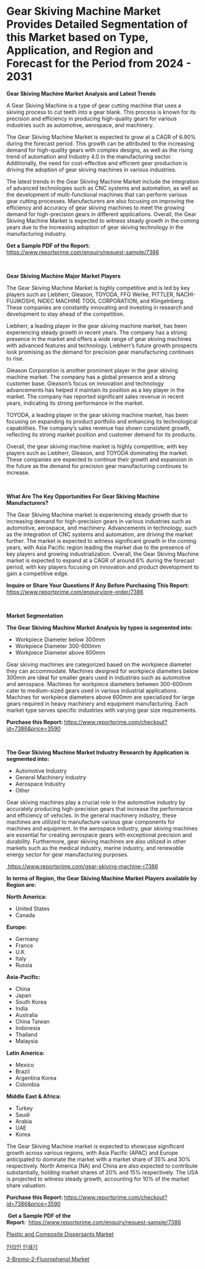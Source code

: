 <p><h1>Gear Skiving Machine Market Provides Detailed Segmentation of this Market based on Type, Application, and Region and Forecast for the Period from 2024 - 2031</h1></p><p><strong>Gear Skiving Machine Market Analysis and Latest Trends</strong></p>
<p><p>A Gear Skiving Machine is a type of gear cutting machine that uses a skiving process to cut teeth into a gear blank. This process is known for its precision and efficiency in producing high-quality gears for various industries such as automotive, aerospace, and machinery.</p><p>The Gear Skiving Machine Market is expected to grow at a CAGR of 6.90% during the forecast period. This growth can be attributed to the increasing demand for high-quality gears with complex designs, as well as the rising trend of automation and Industry 4.0 in the manufacturing sector. Additionally, the need for cost-effective and efficient gear production is driving the adoption of gear skiving machines in various industries.</p><p>The latest trends in the Gear Skiving Machine Market include the integration of advanced technologies such as CNC systems and automation, as well as the development of multi-functional machines that can perform various gear cutting processes. Manufacturers are also focusing on improving the efficiency and accuracy of gear skiving machines to meet the growing demand for high-precision gears in different applications. Overall, the Gear Skiving Machine Market is expected to witness steady growth in the coming years due to the increasing adoption of gear skiving technology in the manufacturing industry.</p></p>
<p><strong>Get a Sample PDF of the Report:&nbsp;</strong> <a href="https://www.reportprime.com/enquiry/request-sample/7386">https://www.reportprime.com/enquiry/request-sample/7386</a></p>
<p>&nbsp;</p>
<p><strong>Gear Skiving Machine Major Market Players</strong></p>
<p><p>The Gear Skiving Machine Market is highly competitive and is led by key players such as Liebherr, Gleason, TOYODA, FFG Werke, PITTLER, NACHI-FUJIKOSHI, NIDEC MACHINE TOOL CORPORATION, and Klingelnberg. These companies are constantly innovating and investing in research and development to stay ahead of the competition.</p><p>Liebherr, a leading player in the gear skiving machine market, has been experiencing steady growth in recent years. The company has a strong presence in the market and offers a wide range of gear skiving machines with advanced features and technology. Liebherr’s future growth prospects look promising as the demand for precision gear manufacturing continues to rise.</p><p>Gleason Corporation is another prominent player in the gear skiving machine market. The company has a global presence and a strong customer base. Gleason’s focus on innovation and technology advancements has helped it maintain its position as a key player in the market. The company has reported significant sales revenue in recent years, indicating its strong performance in the market.</p><p>TOYODA, a leading player in the gear skiving machine market, has been focusing on expanding its product portfolio and enhancing its technological capabilities. The company’s sales revenue has shown consistent growth, reflecting its strong market position and customer demand for its products.</p><p>Overall, the gear skiving machine market is highly competitive, with key players such as Liebherr, Gleason, and TOYODA dominating the market. These companies are expected to continue their growth and expansion in the future as the demand for precision gear manufacturing continues to increase.</p></p>
<p>&nbsp;</p>
<p><strong>What Are The Key Opportunities For Gear Skiving Machine Manufacturers?</strong></p>
<p><p>The Gear Skiving Machine market is experiencing steady growth due to increasing demand for high-precision gears in various industries such as automotive, aerospace, and machinery. Advancements in technology, such as the integration of CNC systems and automation, are driving the market further. The market is expected to witness significant growth in the coming years, with Asia Pacific region leading the market due to the presence of key players and growing industrialization. Overall, the Gear Skiving Machine market is expected to expand at a CAGR of around 6% during the forecast period, with key players focusing on innovation and product development to gain a competitive edge.</p></p>
<p><strong>Inquire or Share Your Questions If Any Before Purchasing This Report:</strong> <a href="https://www.reportprime.com/enquiry/pre-order/7386">https://www.reportprime.com/enquiry/pre-order/7386</a></p>
<p>&nbsp;</p>
<p><strong>Market Segmentation</strong></p>
<p><strong>The Gear Skiving Machine Market Analysis by types is segmented into:</strong></p>
<p><ul><li>Workpiece Diameter below 300mm</li><li>Workpiece Diameter 300-600mm</li><li>Workpiece Diameter above 600mm</li></ul></p>
<p><p>Gear skiving machines are categorized based on the workpiece diameter they can accommodate. Machines designed for workpiece diameters below 300mm are ideal for smaller gears used in industries such as automotive and aerospace. Machines for workpiece diameters between 300-600mm cater to medium-sized gears used in various industrial applications. Machines for workpiece diameters above 600mm are specialized for large gears required in heavy machinery and equipment manufacturing. Each market type serves specific industries with varying gear size requirements.</p></p>
<p><strong>Purchase this Report:&nbsp;</strong><a href="https://www.reportprime.com/checkout?id=7386&price=3590">https://www.reportprime.com/checkout?id=7386&price=3590</a></p>
<p>&nbsp;</p>
<p><strong>The Gear Skiving Machine Market Industry Research by Application is segmented into:</strong></p>
<p><ul><li>Automotive Industry</li><li>General Machinery Industry</li><li>Aerospace Industry</li><li>Other</li></ul></p>
<p><p>Gear skiving machines play a crucial role in the automotive industry by accurately producing high-precision gears that increase the performance and efficiency of vehicles. In the general machinery industry, these machines are utilized to manufacture various gear components for machines and equipment. In the aerospace industry, gear skiving machines are essential for creating aerospace gears with exceptional precision and durability. Furthermore, gear skiving machines are also utilized in other markets such as the medical industry, marine industry, and renewable energy sector for gear manufacturing purposes.</p></p>
<p><a href="https://www.reportprime.com/gear-skiving-machine-r7386">&nbsp;https://www.reportprime.com/gear-skiving-machine-r7386</a></p>
<p><strong>In terms of Region, the Gear Skiving Machine Market Players available by Region are:</strong></p>
<p>
    <p> <strong> North America: </strong>
        <ul>
            <li>United States</li>
            <li>Canada</li>
        </ul>
        </p> 
    <p> <strong> Europe: </strong>
        <ul>
            <li>Germany</li>
            <li>France</li>
            <li>U.K.</li>
            <li>Italy</li>
            <li>Russia</li>
        </ul>
        </p> 
    <p> <strong> Asia-Pacific: </strong>
        <ul>
            <li>China</li>
            <li>Japan</li>
            <li>South Korea</li>
            <li>India</li>
            <li>Australia</li>
            <li>China Taiwan</li>
            <li>Indonesia</li>
            <li>Thailand</li>
            <li>Malaysia</li>
        </ul>
        </p> 
    <p> <strong> Latin America: </strong>
        <ul>
            <li>Mexico</li>
            <li>Brazil</li>
            <li>Argentina Korea</li>
            <li>Colombia</li>
        </ul>
        </p> 
    <p> <strong> Middle East & Africa: </strong>
        <ul>
            <li>Turkey</li>
            <li>Saudi</li>
            <li>Arabia</li>
            <li>UAE</li>
            <li>Korea</li>
        </ul>
    </p>
    </p>
<p><p>The Gear Skiving Machine market is expected to showcase significant growth across various regions, with Asia Pacific (APAC) and Europe anticipated to dominate the market with a market share of 35% and 30% respectively. North America (NA) and China are also expected to contribute substantially, holding market shares of 20% and 15% respectively. The USA is projected to witness steady growth, accounting for 10% of the market share valuation.</p></p>
<p><strong>Purchase this Report: </strong><a href="https://www.reportprime.com/checkout?id=7386&price=3590">https://www.reportprime.com/checkout?id=7386&price=3590</a></p>
<p>&nbsp;<strong>Get a Sample PDF of the Report:&nbsp;&nbsp;</strong><a href="https://www.reportprime.com/enquiry/request-sample/7386">https://www.reportprime.com/enquiry/request-sample/7386</a></p>
<p><strong></strong></p>
<p><p><a href="https://www.linkedin.com/pulse/plastic-composite-dispersants-market-size-furnishes-rdxse?trackingId=VblN59ICLJz4GacXLoZ7cA%3D%3D">Plastic and Composite Dispersants Market</a></p><p><a href="https://github.com/Skyleitney456456/Market-Research-Report-List-1/blob/main/109923723410.md">인라인 인쇄기</a></p><p><a href="https://www.linkedin.com/pulse/3-bromo-2-fluorophenol-market-dynamics-2024-2031-also-n3jkc?trackingId=JmvvPhBQzm2Ied3EBgl9Bw%3D%3D">3-Bromo-2-Fluorophenol Market</a></p></p>